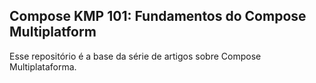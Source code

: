 ## Compose KMP 101: Fundamentos do Compose Multiplatform

Esse repositório é a base da série de artigos sobre Compose Multiplataforma.


